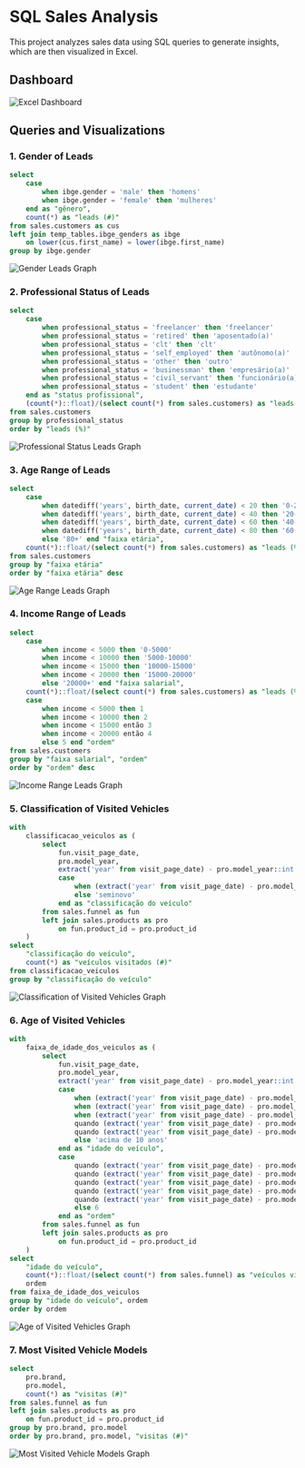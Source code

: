 # SQL Sales Analysis

This project analyzes sales data using SQL queries to generate insights, which are then visualized in Excel.

## Dashboard

![Excel Dashboard](https://i.imgur.com/8ez7Cn1.png)

## Queries and Visualizations

### 1. Gender of Leads
```sql
select
    case
        when ibge.gender = 'male' then 'homens'
        when ibge.gender = 'female' then 'mulheres'
    end as "gênero",
    count(*) as "leads (#)"
from sales.customers as cus
left join temp_tables.ibge_genders as ibge
    on lower(cus.first_name) = lower(ibge.first_name)
group by ibge.gender

```
![Gender Leads Graph](https://i.imgur.com/isH4PSw.png)

### 2. Professional Status of Leads
```sql
select
    case
        when professional_status = 'freelancer' then 'freelancer'
        when professional_status = 'retired' then 'aposentado(a)'
        when professional_status = 'clt' then 'clt'
        when professional_status = 'self_employed' then 'autônomo(a)'
        when professional_status = 'other' then 'outro'
        when professional_status = 'businessman' then 'empresário(a)'
        when professional_status = 'civil_servant' then 'funcionário(a) público(a)'
        when professional_status = 'student' then 'estudante'
    end as "status profissional",
    (count(*)::float)/(select count(*) from sales.customers) as "leads (%)"
from sales.customers
group by professional_status
order by "leads (%)"
```
![Professional Status Leads Graph](https://i.imgur.com/HNov0Kb.png)

### 3. Age Range of Leads
```sql
select
    case
        when datediff('years', birth_date, current_date) < 20 then '0-20'
        when datediff('years', birth_date, current_date) < 40 then '20-40'
        when datediff('years', birth_date, current_date) < 60 then '40-60'
        when datediff('years', birth_date, current_date) < 80 then '60-80'
        else '80+' end "faixa etária",
    count(*)::float/(select count(*) from sales.customers) as "leads (%)"
from sales.customers
group by "faixa etária"
order by "faixa etária" desc
```
![Age Range Leads Graph](https://i.imgur.com/LFNL5sm.png)

### 4. Income Range of Leads
```sql
select
    case
        when income < 5000 then '0-5000'
        when income < 10000 then '5000-10000'
        when income < 15000 then '10000-15000'
        when income < 20000 then '15000-20000'
        else '20000+' end "faixa salarial",
    count(*)::float/(select count(*) from sales.customers) as "leads (%)",
    case
        when income < 5000 then 1
        when income < 10000 then 2
        when income < 15000 então 3
        when income < 20000 então 4
        else 5 end "ordem"
from sales.customers
group by "faixa salarial", "ordem"
order by "ordem" desc
```
![Income Range Leads Graph](https://i.imgur.com/qaKUUdR.png)

### 5. Classification of Visited Vehicles
```sql
with
    classificacao_veiculos as (
        select
            fun.visit_page_date,
            pro.model_year,
            extract('year' from visit_page_date) - pro.model_year::int as idade_veiculo,
            case
                when (extract('year' from visit_page_date) - pro.model_year::int)<=2 then 'novo'
                else 'seminovo'
            end as "classificação do veículo"
        from sales.funnel as fun
        left join sales.products as pro
            on fun.product_id = pro.product_id
    )
select
    "classificação do veículo",
    count(*) as "veículos visitados (#)"
from classificacao_veiculos
group by "classificação do veículo"
```

![Classification of Visited Vehicles Graph](https://i.imgur.com/NDDNNEG.png)

### 6. Age of Visited Vehicles
```sql
with
    faixa_de_idade_dos_veiculos as (
        select
            fun.visit_page_date,
            pro.model_year,
            extract('year' from visit_page_date) - pro.model_year::int as idade_veiculo,
            case
                when (extract('year' from visit_page_date) - pro.model_year::int)<=2 then 'até 2 anos'
                when (extract('year' from visit_page_date) - pro.model_year::int)<=4 then 'de 2 à 4 anos'
                when (extract('year' from visit_page_date) - pro.model_year::int)<=6 então 'de 4 à 6 anos'
                quando (extract('year' from visit_page_date) - pro.model_year::int)<=8 então 'de 6 à 8 anos'
                quando (extract('year' from visit_page_date) - pro.model_year::int)<=10 então 'de 8 à 10 anos'
                else 'acima de 10 anos'
            end as "idade do veículo",
            case
                quando (extract('year' from visit_page_date) - pro.model_year::int)<=2 então 1
                quando (extract('year' from visit_page_date) - pro.model_year::int)<=4 então 2
                quando (extract('year' from visit_page_date) - pro.model_year::int)<=6 então 3
                quando (extract('year' from visit_page_date) - pro.model_year::int)<=8 então 4
                quando (extract('year' from visit_page_date) - pro.model_year::int)<=10 então 5
                else 6
            end as "ordem"
        from sales.funnel as fun
        left join sales.products as pro
            on fun.product_id = pro.product_id
    )
select
    "idade do veículo",
    count(*)::float/(select count(*) from sales.funnel) as "veículos visitados (%)",
    ordem
from faixa_de_idade_dos_veiculos
group by "idade do veículo", ordem
order by ordem
```
![Age of Visited Vehicles Graph](https://i.imgur.com/LFNL5sm.png)

### 7. Most Visited Vehicle Models
```sql
select
    pro.brand,
    pro.model,
    count(*) as "visitas (#)"
from sales.funnel as fun
left join sales.products as pro
    on fun.product_id = pro.product_id
group by pro.brand, pro.model
order by pro.brand, pro.model, "visitas (#)"
```
![Most Visited Vehicle Models Graph](https://i.imgur.com/mdbDGSv.png)


